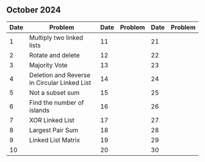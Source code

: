 ## October 2024

| Date | Problem                                      | Date | Problem | Date | Problem |
| ---- | -------------------------------------------- | ---- | ------- | ---- | ------- |
| 1    | Multiply two linked lists                    | 11   |         | 21   |         |
| 2    | Rotate and delete                            | 12   |         | 22   |         |
| 3    | Majority Vote                                | 13   |         | 23   |         |
| 4    | Deletion and Reverse in Circular Linked List | 14   |         | 24   |         |
| 5    | Not a subset sum                             | 15   |         | 25   |         |
| 6    | Find the number of islands                   | 16   |         | 26   |         |
| 7    | XOR Linked List                              | 17   |         | 27   |         |
| 8    | Largest Pair Sum                             | 18   |         | 28   |         |
| 9    | Linked List Matrix                           | 19   |         | 29   |         |
| 10   |                                              | 20   |         | 30   |         |
